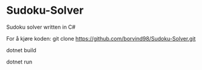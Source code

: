 # Sudoku-Solver
Sudoku solver written in C#

For å kjøre koden:
git clone https://github.com/borvind98/Sudoku-Solver.git

dotnet build

dotnet run